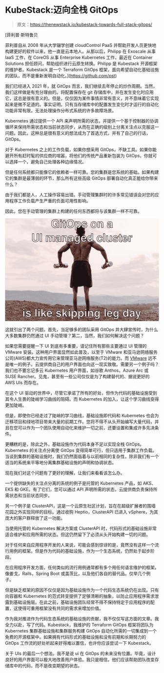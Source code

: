 # KubeStack:迈向全栈 GitOps

> 原文：<https://thenewstack.io/kubestack-towards-full-stack-gitops/>

[](https://github.com/pst)

 [菲利普·斯特鲁贝

菲利普自从 2008 年从大学辍学创建 cloudControl PaaS 并帮助开发人员更快地构建更好的软件以来，他一直是云本地人。从那以后，Philipp 在 Exoscale 从事 IaaS 工作，在 CoreOS 从事 Enterprise Kubernetes 工作，最近在 Container Solutions 担任顾问，帮助组织进行云原生转换。Philipp 是 Kubestack 开源框架的维护者。Kubestack 是一个 Terraform GitOps 框架，面向希望自动化基础设施的团队，而不是重新发明自动化。](https://github.com/pst) [](https://github.com/pst)

我们已经进入 2021 年，就 GitOps 而言，我们继续去年停止的炒作周期。当然，我们这样做是有充分理由的。将配置保存在 git 存储库中，并在发生变化时应用它，这总是很有意义的。但是，仅仅因为某件事情非常有意义，并不意味着它实现起来是微不足道的。事实证明，只有当存储库中的配置发生变化时才运行的自动化功能非常有限，无法处理操作分布式系统的许多故障场景。

Kubernetes 通过提供一个 API 来声明所需的状态，并提供一个基于控制器的协调循环来保持所需状态和当前状态同步，从而在正确的级别上分离关注点以克服这一问题。因此，这种总是很有意义的想法成为了首选方式，并有了自己的行话，GitOps。

对于 Kubernetes 之上的工作负载，如果你想采用 GitOps，不缺工具。如果你能避开所有赶时髦的供应商的喧嚣，将他们的传统产品重新包装为 GitOps，你就可以选择一个，避免自己处理各种边缘情况。

但是任何系统都只能像它的依赖者一样可靠。您的集群是您系统的基础。如果构建它的集群是最薄弱的环节，那么所有这些高级 GitOps 部署自动化真正能给你带来什么？

由于我们都是人，人工操作容易出错。手动管理集群时的许多常见错误会对您的应用程序工作负载产生严重的负面可用性影响。

因此，您在手动管理的集群上构建的任何东西都将与该集群一样不可靠。

![](img/cc28e5447ce427387abfb326f9f090c6.png)

这就引出了两个问题。首先，当足够多的团队采用 GitOps 并大肆宣传时，为什么大多数集群仍然通过 UI 手动管理？第二，当然，我们如何解决这个问题？

如果您需要提醒一下 UI 到底有多重要，请记住所有那些主要通过 UI 管理的 VMware 安装。这种用户界面显然如此普及，以至于 VMware 和亚马逊网络服务公司(AWS)都大力宣传用它来管理亚马逊网络服务(T2)的能力。而 [VMware](https://tanzu.vmware.com?utm_content=inline-mention) 远不是唯一的例子。云提供商自己的用户界面也向这一现实致敬。需要另一个例子吗？我们也不要忘记多云 Kubernetes 用户界面，如谷歌 Anthos，Azure Arc 或 SUSE Rancher。见鬼，甚至有一些公司仅仅是为了构建替代的、据说更好的 AWS UIs 而存在。

在这个 UI 驱动的世界中，尽管它承诺了所有的好处，但作为代码的基础设施受到其令人生畏的陡峭学习曲线的阻碍。而 Kubernetes 的加入，让这个学习曲线变得更加陡峭。

但是，即使你已经走过了陡峭的学习曲线，基础设施即代码和 Kubernetes 也会为迁移项目和绿地项目带来大量的前期工作。您将不得不从头开始编写大量代码，并且在您可以作为一个团队使用自动化来维护一切之前，还要设置和集成许多先决条件。

更糟糕的是，除此之外，基础设施作为代码本身不足以实现全栈 GitOps。Kubernetes 的关注点分离使 GitOps 变得简单可行，但只适用于集群工作负载。当谈到集群的基础设施时，我们仍然面临着与以前相同的复杂性，除非我们有一个适当的系统来平等地分离集群基础设施的声明和协调状态。

现在我们对这个问题有了更好的理解，让我们来看看该怎么办。

一个提供缺失的关注点分离的系统的例子是托管的 Kubernetes 产品，如 AKS、EKS 和 GKE。有了它们，您可以通过 API 声明所需的状态，云提供商负责保持所需状态和当前状态同步。

另一个例子是 ClusterAPI，这是一个云原生社区计划，旨在在超级扩展者的围墙花园之外实现同样的目标。通过收购 Heptio，ClusterAPI 已进入 vSphere，为其庞大的客户群释放了这一功能。

当使用托管的 Kubernetes 解决方案或 ClusterAPI 时，代码形式的基础设施非常适合维护和应用所需的状态。但这仍然留下了必须从头开始构建一切的问题。

对于任何来自应用程序开发的人来说，可能会感到惊讶的是，竟然没有这样一个流行用例的框架。但是作为代码的基础设施，作为一个生态系统，仍然处于起步阶段。

在应用程序开发方面，任何类似的流行用例通常都有多个用任何语言维护的框架。像姜戈，Rails，Spring Boot 或盖茨比，以及他们各自的替代品。仅举几个例子。

但是缺乏框架的原因不仅仅是因为基础设施作为一个代码生态系统仍在出现。只有向容器和 Kubernetes 的范式转变提供了足够清晰的抽象，以防止应用程序需求泄露到基础设施层。在此之前，基础设施团队经常不得不保持特定于应用程序的配置，这使得可重用框架没有共同的需求来增加价值。

作为我对推进作为代码生态系统的基础设施的贡献，我不仅仅写这方面的文章。我全力以赴，写了代码。Kubestack，我维护的 Terraform GitOps 框架将团队为 Kubernetes 集群基础设施和集群服务构建 GitOps 自动化所需的一切集成到一个免费的开源框架中。如果拥有代码形式的基础设施和没有前期和长期努力的 GitOps 工作流的好处听起来好得难以置信，也许你应该尝试一下 Kubestack。

关于 UIs 的最后一个想法。我不是说 ui 在 GitOps 的未来没有位置。毕竟，设计良好的用户界面可以极大地改善用户体验。我只是相信，他们应该帮助团队改变存储库中的代码，而不是改变期望的状态。

<svg xmlns:xlink="http://www.w3.org/1999/xlink" viewBox="0 0 68 31" version="1.1"><title>Group</title> <desc>Created with Sketch.</desc></svg>